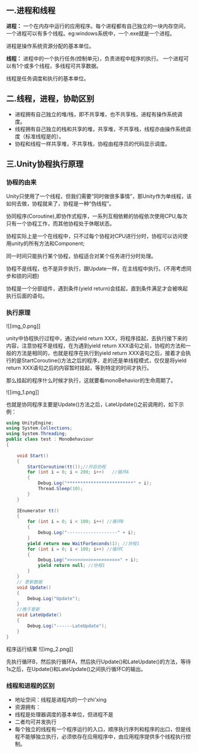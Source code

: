 ## 一.进程和线程

**进程：**
一个在内存中运行的应用程序。每个进程都有自己独立的一块内存空间，一个进程可以有多个线程。eg:windows系统中，一个.exe就是一个进程。

进程是操作系统资源分配的基本单位。

**线程：**
进程中的一个执行任务(控制单元)，负责进程中程序的执行。
一个进程可以有1个或多个线程，多线程可共享数据。

线程是任务调度和执行的基本单位。

## 二.线程，进程，协助区别

+ 进程拥有自己独立的堆/栈，即不共享堆，也不共享栈，进程有操作系统调度。
+ 线程拥有自己独立的栈和共享的堆，共享堆，不共享栈，线程亦由操作系统调度（标准线程是的）。
+ 协程和线程一样共享堆，不共享栈，协程由程序员的代码显示调度。

## 三.Unity协程执行原理

### 协程的由来

Unity只使用了一个线程，但我们需要“同时做很多事情”，那Unity作为单线程，该如何去做，协程就来了，协程是一种“伪线程”。

协同程序(Coroutine),即协作式程序，一系列互相依赖的协程依次使用CPU,每次只有一个协程工作，而其他协程处于休眠状态。

协程实际上是一个在线程中，只不过每个协程对CPU进行分时，协程可以访问使用unity的所有方法和Component;

同一时间只能执行某个协程，协程适合对某个任务进行分时处理。

协程不是线程，也不是异步执行，跟Update一样，在主线程中执行。(不用考虑同步和锁的问题)

协程是一个分部组件，遇到条件(yield return)会挂起，直到条件满足才会被唤起执行后面的语句。

### 执行原理

![[img_0.png]]

unity中协程执行过程中，通过yield return XXX，将程序挂起，去执行接下来的内容，注意协程不是线程，在为遇到yield return XXX语句之前，协程的方法和一般的方法是相同的，也就是程序在执行到yield return XXX语句之后，接着才会执行的是StartCoroutine()方法之后的程序，走的还是单线程模式，仅仅是将yield return XXX语句之后的内容暂时挂起，等到特定的时间才执行。

那么挂起的程序什么时候才执行，这就要看monoBehavior的生命周期了。

![[img_1.png]]

也就是协同程序主要是Update()方法之后，LateUpdate()之前调用的，如下示例：

```c#
using UnityEngine;
using System.Collections;
using System.Threading;
public class test : MonoBehaviour
{
 
    void Start()
    {
        StartCoroutine(tt());//开启协程
        for (int i = 0; i < 200; i++)   //循环A
        {
            Debug.Log("*************************" + i);
            Thread.Sleep(10);
        }
    }
 
    IEnumerator tt()
    {
        for (int i = 0; i < 100; i++) //循环B
        {
            Debug.Log("-------------------" + i);
        }
        yield return new WaitForSeconds(1); //协程1
        for (int i = 0; i < 100; i++) //循环C
        {
            Debug.Log(">>>>>>>>>>>>>>>>>>>>" + i);
            yield return null; //协程1
        }
    }
    // 更新数据
    void Update()
    {
        Debug.Log("Update");
    }
    //晚于更新
    void LateUpdate()
    {
        Debug.Log("------LateUpdate");
    }
}
```

程序运行结果
![[img_2.png]]

先执行循环B，然后执行循环A，然后执行Update()和LateUpdate()的方法，等待1s之后，在Update()和LateUpdate()之间执行循环C的输出。

### 线程和进程的区别

+ 地址空间：线程是进程内的一个zhi'xing
+ 资源拥有：
+ 线程是处理器调度的基本单位，但进程不是
+ 二者均可并发执行
+ 每个独立的线程有一个程序运行的入口，顺序执行序列和程序的出口，但是线程不能够独立执行，必须依存在应用程序中，由应用程序提供多个线程执行控制。
